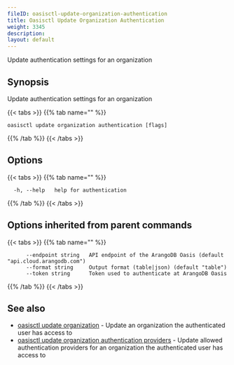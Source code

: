 ```yaml
---
fileID: oasisctl-update-organization-authentication
title: Oasisctl Update Organization Authentication
weight: 3345
description: 
layout: default
---
```

Update authentication settings for an organization

## Synopsis

Update authentication settings for an organization

{{< tabs >}}
{{% tab name="" %}}
```
oasisctl update organization authentication [flags]
```
{{% /tab %}}
{{< /tabs >}}

## Options

{{< tabs >}}
{{% tab name="" %}}
```
  -h, --help   help for authentication
```
{{% /tab %}}
{{< /tabs >}}

## Options inherited from parent commands

{{< tabs >}}
{{% tab name="" %}}
```
      --endpoint string   API endpoint of the ArangoDB Oasis (default "api.cloud.arangodb.com")
      --format string     Output format (table|json) (default "table")
      --token string      Token used to authenticate at ArangoDB Oasis
```
{{% /tab %}}
{{< /tabs >}}

## See also

* [oasisctl update organization](oasisctl-update-organization)	 - Update an organization the authenticated user has access to
* [oasisctl update organization authentication providers](oasisctl-update-organization-authentication-providers)	 - Update allowed authentication providers for an organization the authenticated user has access to

